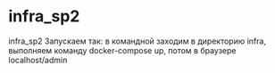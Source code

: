 # infra_sp2
infra_sp2
Запускаем так: в командной заходим в директорию infra, выполняем команду docker-compose up, потом в браузере localhost/admin
